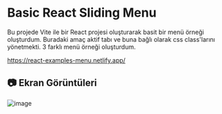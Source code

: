 # Basic React Sliding Menu

Bu projede Vite ile bir React projesi oluşturarak basit bir menü örneği oluşturdum. Buradaki amaç aktif tabı ve buna bağlı olarak css class'larını yönetmekti. 3 farklı menü örneği oluşturdum.

https://react-examples-menu.netlify.app/


## 📷 Ekran Görüntüleri

![image](https://github.com/user-attachments/assets/868d93df-e7b6-4aa5-b7b6-b76e58832ba8)







